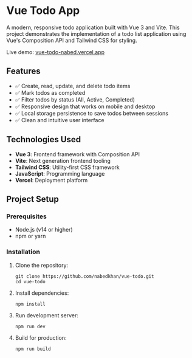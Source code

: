 # Vue Todo App

A modern, responsive todo application built with Vue 3 and Vite. This project demonstrates the implementation of a todo list application using Vue's Composition API and Tailwind CSS for styling.

Live demo: [vue-todo-nabed.vercel.app](https://vue-todo-nabed.vercel.app/)

## Features

- ✅ Create, read, update, and delete todo items
- ✅ Mark todos as completed
- ✅ Filter todos by status (All, Active, Completed)
- ✅ Responsive design that works on mobile and desktop
- ✅ Local storage persistence to save todos between sessions
- ✅ Clean and intuitive user interface

## Technologies Used

- **Vue 3**: Frontend framework with Composition API
- **Vite**: Next generation frontend tooling
- **Tailwind CSS**: Utility-first CSS framework
- **JavaScript**: Programming language
- **Vercel**: Deployment platform

## Project Setup

### Prerequisites

- Node.js (v14 or higher)
- npm or yarn

### Installation

1. Clone the repository:
   ```
   git clone https://github.com/nabedkhan/vue-todo.git
   cd vue-todo
   ```

2. Install dependencies:
   ```
   npm install
   ```

3. Run development server:
   ```
   npm run dev
   ```

4. Build for production:
   ```
   npm run build
   ```
